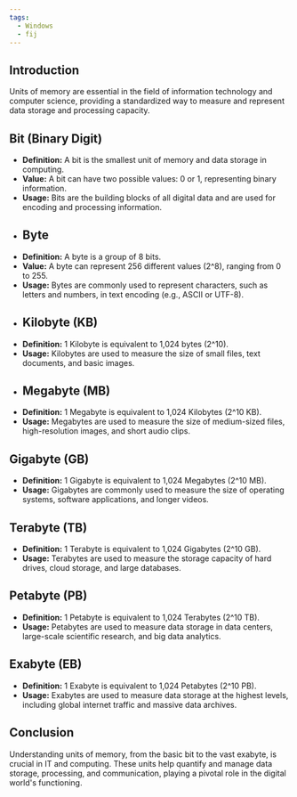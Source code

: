 ```yaml
---
tags:
  - Windows
  - fij
---
```

## Introduction 
Units of memory are essential in the field of information technology and computer science, providing a standardized way to measure and represent data storage and processing capacity. 
## Bit (Binary Digit) 
- **Definition:** A bit is the smallest unit of memory and data storage in computing. 
- **Value:** A bit can have two possible values: 0 or 1, representing binary information. 
- **Usage:** Bits are the building blocks of all digital data and are used for encoding and processing information. 
- ## Byte 
- **Definition:** A byte is a group of 8 bits. 
- **Value:** A byte can represent 256 different values (2^8), ranging from 0 to 255. 
- **Usage:** Bytes are commonly used to represent characters, such as letters and numbers, in text encoding (e.g., ASCII or UTF-8). 
- ## Kilobyte (KB) 
- **Definition:** 1 Kilobyte is equivalent to 1,024 bytes (2^10). 
- **Usage:** Kilobytes are used to measure the size of small files, text documents, and basic images. 
- ## Megabyte (MB) 
- **Definition:** 1 Megabyte is equivalent to 1,024 Kilobytes (2^10 KB). 
- **Usage:** Megabytes are used to measure the size of medium-sized files, high-resolution images, and short audio clips. 
## Gigabyte (GB) 
- **Definition:** 1 Gigabyte is equivalent to 1,024 Megabytes (2^10 MB). 
- **Usage:** Gigabytes are commonly used to measure the size of operating systems, software applications, and longer videos. 
## Terabyte (TB) 
- **Definition:** 1 Terabyte is equivalent to 1,024 Gigabytes (2^10 GB). 
- **Usage:** Terabytes are used to measure the storage capacity of hard drives, cloud storage, and large databases. 
## Petabyte (PB) 
- **Definition:** 1 Petabyte is equivalent to 1,024 Terabytes (2^10 TB). 
- **Usage:** Petabytes are used to measure data storage in data centers, large-scale scientific research, and big data analytics. 
## Exabyte (EB) 
- **Definition:** 1 Exabyte is equivalent to 1,024 Petabytes (2^10 PB). 
- **Usage:** Exabytes are used to measure data storage at the highest levels, including global internet traffic and massive data archives. 
## Conclusion 
Understanding units of memory, from the basic bit to the vast exabyte, is crucial in IT and computing. These units help quantify and manage data storage, processing, and communication, playing a pivotal role in the digital world's functioning.